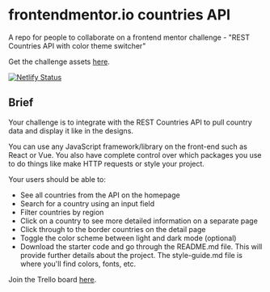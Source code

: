 # frontendmentor.io countries API

A repo for people to collaborate on a frontend mentor challenge - "REST Countries API with color theme switcher"

Get the challenge assets [here](https://www.frontendmentor.io/challenges/rest-countries-api-with-color-theme-switcher-5cacc469fec04111f7b848ca).

[![Netlify Status](https://api.netlify.com/api/v1/badges/64abb567-942a-40d3-9a9c-bb704df26b25/deploy-status)](https://app.netlify.com/sites/fem-country-api/deploys)

## Brief
Your challenge is to integrate with the REST Countries API to pull country data and display it like in the designs.

You can use any JavaScript framework/library on the front-end such as React or Vue. You also have complete control over which packages you use to do things like make HTTP requests or style your project.

Your users should be able to:

* See all countries from the API on the homepage
* Search for a country using an input field
* Filter countries by region
* Click on a country to see more detailed information on a separate page
* Click through to the border countries on the detail page
* Toggle the color scheme between light and dark mode (optional)
* Download the starter code and go through the README.md file. This will provide further details about the project. The style-guide.md file is where you'll find colors, fonts, etc.

Join the Trello board [here](https://trello.com/invite/b/jbIYyqiq/edf805877934a3f3b281a70640e5d590/frontendmentorio-countries-api).
